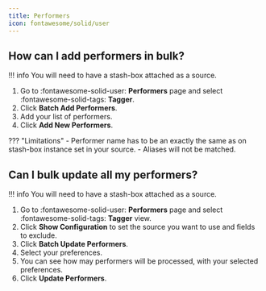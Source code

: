 ```yaml
---
title: Performers
icon: fontawesome/solid/user
---
```


## How can I add performers in bulk?

!!! info
    You will need to have a stash-box attached as a source.

1. Go to :fontawesome-solid-user: **Performers** page and select :fontawesome-solid-tags: **Tagger**.
1. Click **Batch Add Performers**.
1. Add your list of performers.
1. Click **Add New Performers**.

??? "Limitations"
    - Performer name has to be an exactly the same as on stash-box instance set in your source.
    - Aliases will not be matched.

## Can I bulk update all my performers?

!!! info
    You will need to have a stash-box attached as a source.

1. Go to :fontawesome-solid-user: **Performers** page and select :fontawesome-solid-tags: **Tagger** view.
1. Click **Show Configuration** to set the source you want to use and fields to exclude.
1. Click **Batch Update Performers**.
1. Select your preferences.
1. You can see how may performers will be processed, with your selected preferences. 
1. Click **Update Performers**.